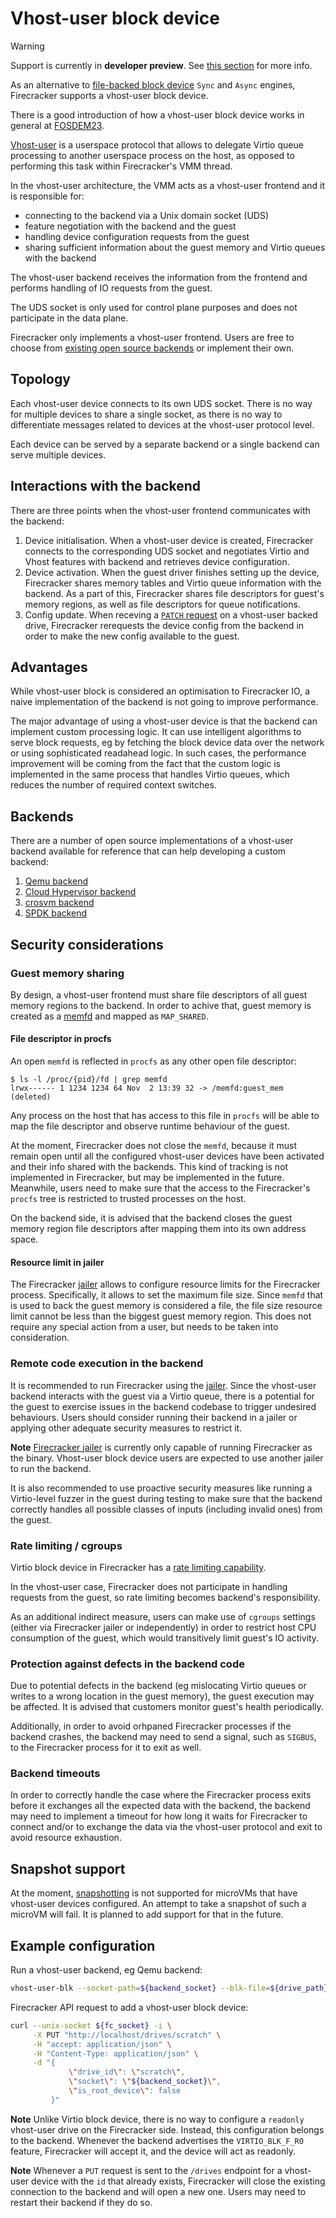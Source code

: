 # Vhost-user block device

> [!WARNING]
> Support is currently in **developer preview**. See
> [this section](#developer-preview-status) for more info.

As an alternative to [file-backed block device](block-io-engine.md) `Sync` and
`Async` engines, Firecracker supports a vhost-user block device.

There is a good introduction of how a vhost-user block device works
in general at [FOSDEM23](https://archive.fosdem.org/2023/schedule/event/sds_vhost_user_blk).

[Vhost-user](https://qemu-project.gitlab.io/qemu/interop/vhost-user.html)
is a userspace protocol that allows to delegate Virtio queue processing
to another userspace process on the host, as opposed to performing this task
within Firecracker's VMM thread.

In the vhost-user architecture, the VMM acts as a vhost-user frontend and
it is responsible for:

- connecting to the backend via a Unix domain socket (UDS)
- feature negotiation with the backend and the guest
- handling device configuration requests from the guest
- sharing sufficient information about the guest memory and Virtio queues
  with the backend

The vhost-user backend receives the information from the frontend and performs
handling of IO requests from the guest.

The UDS socket is only used for control plane purposes
and does not participate in the data plane.

Firecracker only implements a vhost-user frontend. Users are free
to choose from [existing open source backends](#backends) or implement their
own.

## Topology

Each vhost-user device connects to its own UDS socket. There is no way for
multiple devices to share a single socket, as there is no way to differentiate
messages related to devices at the vhost-user protocol level.

Each device can be served by a separate backend or a single backend can serve
multiple devices.

## Interactions with the backend

There are three points when the vhost-user frontend communicates with
the backend:

1. Device initialisation. When a vhost-user device is created, Firecracker
   connects to the corresponding UDS socket and negotiates Virtio and Vhost
   features with backend and retrieves device configuration.
1. Device activation. When the guest driver finishes setting up the device,
   Firecracker shares memory tables and Virtio queue information with the backend.
   As a part of this, Firecracker shares file descriptors for guest's memory
   regions, as well as file descriptors for queue notifications.
1. Config update. When receving a [`PATCH` request](./patch-block.md#updating-vhost-user-block-devices-after-boot)
   on a vhost-user backed drive, Firecracker rerequests the device config
   from the backend in order to make the new config available to the guest.

## Advantages

While vhost-user block is considered an optimisation to Firecracker IO, a naive
implementation of the backend is not going to improve performance.

The major advantage of using a vhost-user device is that the backend can
implement custom processing logic. It can use intelligent algorithms to serve
block requests, eg by fetching the block device data over the network or using
sophisticated readahead logic. In such cases, the performance improvement will
be coming from the fact that the custom logic is implemented in the same
process that handles Virtio queues, which reduces the number of required
context switches.

## Backends

There are a number of open source implementations of a vhost-user backend
available for reference that can help developing a custom backend:

1. [Qemu backend](https://github.com/qemu/qemu/tree/master/contrib/vhost-user-blk)
1. [Cloud Hypervisor backend](https://github.com/cloud-hypervisor/cloud-hypervisor/tree/main/vhost_user_block)
1. [crosvm backend](https://github.com/google/crosvm/blob/main/devices/src/virtio/vhost/user/device/block.rs)
1. [SPDK backend](https://github.com/spdk/spdk/blob/master/lib/vhost/vhost_blk.c)

## Security considerations

### Guest memory sharing

By design, a vhost-user frontend must share file descriptors
of all guest memory regions to the backend. In order to achive that,
guest memory is created as a [memfd](https://man7.org/linux/man-pages/man2/memfd_create.2.html)
and mapped as `MAP_SHARED`.

#### File descriptor in procfs

An open `memfd` is reflected in `procfs` as any other open file descriptor:

```shell
$ ls -l /proc/{pid}/fd | grep memfd
lrwx------ 1 1234 1234 64 Nov  2 13:39 32 -> /memfd:guest_mem (deleted)
```

Any process on the host that has access to this file in `procfs` will be able
to map the file descriptor and observe runtime behaviour of the guest.

At the moment, Firecracker does not close the `memfd`, because it must remain open
until all the configured vhost-user devices have been activated and their info
shared with the backends. This kind of tracking is not implemented in Firecracker,
but may be implemented in the future. Meanwhile, users need to make sure that
the access to the Firecracker's `procfs` tree is restricted to trusted processes
on the host.

On the backend side, it is advised that the backend closes
the guest memory region file descriptors after mapping them into its own
address space.

#### Resource limit in jailer

The Firecracker [jailer](../jailer.md) allows to configure resource limits
for the Firecracker process. Specifically, it allows to set the maximum file
size. Since `memfd` that is used to back the guest memory is considered a file,
the file size resource limit cannot be less than the biggest guest memory
region. This does not require any special action from a user, but needs to be
taken into consideration.

### Remote code execution in the backend

It is recommended to run Firecracker using the [jailer](../jailer.md). Since
the vhost-user backend interacts with the guest via a Virtio queue, there is
a potential for the guest to exercise issues in the backend codebase
to trigger undesired behaviours. Users should consider running their backend
in a jailer or applying other adequate security measures to restrict it.

**Note** [Firecracker jailer](../jailer.md) is currently only capable
of running Firecracker as the binary. Vhost-user block device users are
expected to use another jailer to run the backend.

It is also recommended to use proactive security measures like running
a Virtio-level fuzzer in the guest during testing to make sure that the backend
correctly handles all possible classes of inputs (including invalid ones)
from the guest.

### Rate limiting / cgroups

Virtio block device in Firecracker has a [rate limiting capability](../design.md#io-storage-networking-and-rate-limiting).

In the vhost-user case, Firecracker does not participate in handling requests
from the guest, so rate limiting becomes backend's responsibility.

As an additional indirect measure, users can make use of `cgroups` settings
(either via Firecracker jailer or independently) in order to restrict host CPU
consumption of the guest, which would transitively limit guest's IO activity.

### Protection against defects in the backend code

Due to potential defects in the backend (eg mislocating Virtio queues or writes
to a wrong location in the guest memory), the guest execution may be affected.
It is advised that customers monitor guest's health periodically.

Additionally, in order to avoid orhpaned Firecracker processes if the backend
crashes, the backend may need to send a signal, such as `SIGBUS`,
to the Firecracker process for it to exit as well.

### Backend timeouts

In order to correctly handle the case where the Firecracker process exits
before it exchanges all the expected data with the backend, the backend may
need to implement a timeout for how long it waits for Firecracker to connect
and/or to exchange the data via the vhost-user protocol and exit to avoid
resource exhaustion.

## Snapshot support

At the moment, [snapshotting](../snapshotting) is not supported for microVMs
that have vhost-user devices configured. An attempt to take a snapshot of such
a microVM will fail. It is planned to add support for that in the future.

## Example configuration

Run a vhost-user backend, eg Qemu backend:

```bash
vhost-user-blk --socket-path=${backend_socket} --blk-file=${drive_path}
```

Firecracker API request to add a vhost-user block device:

```bash
curl --unix-socket ${fc_socket} -i \
     -X PUT "http://localhost/drives/scratch" \
     -H "accept: application/json" \
     -H "Content-Type: application/json" \
     -d "{
             \"drive_id\": \"scratch\",
             \"socket\": \"${backend_socket}\",
             \"is_root_device\": false
         }"
```

**Note** Unlike Virtio block device, there is no way to configure a `readonly`
vhost-user drive on the Firecracker side. Instead, this configuration belongs
to the backend. Whenever the backend advertises the `VIRTIO_BLK_F_RO` feature,
Firecracker will accept it, and the device will act as readonly.

**Note** Whenever a `PUT` request is sent to the `/drives` endpoint for
a vhost-user device with the `id` that already exists, Firecracker will close
the existing connection to the backend and will open a new one. Users may need
to restart their backend if they do so.

